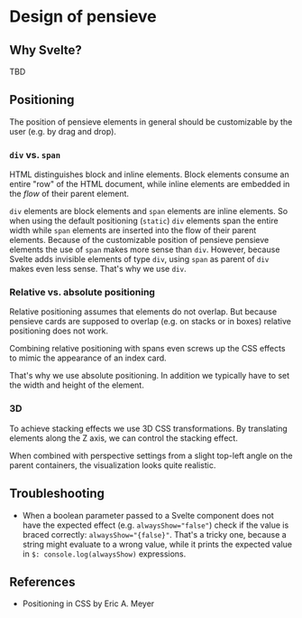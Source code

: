 # Design of pensieve
## Why Svelte?
TBD

## Positioning
The position of pensieve elements in general should be customizable by the user (e.g. by drag and drop).

### `div` vs. `span`
HTML distinguishes block and inline elements. Block elements consume an entire "row" of the HTML document, while inline elements are embedded in the *flow* of their parent element.

`div` elements are block elements and `span` elements are inline elements. So when using the default positioning (`static`) `div` elements span the entire width while `span` elements are inserted into the flow of their parent elements. Because of the customizable position of pensieve pensieve elements the use of `span` makes more sense than `div`. However, because Svelte adds invisible elements of type `div`, using `span` as parent of `div` makes even less sense. That's why we use `div`.

### Relative vs. absolute positioning
Relative positioning assumes that elements do not overlap. But because pensieve cards are supposed to overlap (e.g. on stacks or in boxes) relative positioning does not work.

Combining relative positioning with spans even screws up the CSS effects to mimic the appearance of an index card.

That's why we use absolute positioning. In addition we typically have to set the width and height of the element.

### 3D
To achieve stacking effects we use 3D CSS transformations. By translating elements along the Z axis, we can control the stacking effect.

When combined with perspective settings from a slight top-left angle on the parent containers, the visualization looks quite realistic.

## Troubleshooting
* When a boolean parameter passed to a Svelte component does not have the expected effect (e.g. `alwaysShow="false"`) check if the value is braced correctly: `alwaysShow="{false}"`. That's a tricky one, because a string might evaluate to a wrong value, while it prints the expected value in `$: console.log(alwaysShow)` expressions.

## References
- Positioning in CSS by Eric A. Meyer